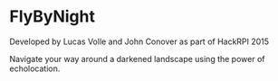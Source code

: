 # FlyByNight
Developed by Lucas Volle and John Conover as part of HackRPI 2015

Navigate your way around a darkened landscape using the power of echolocation.
